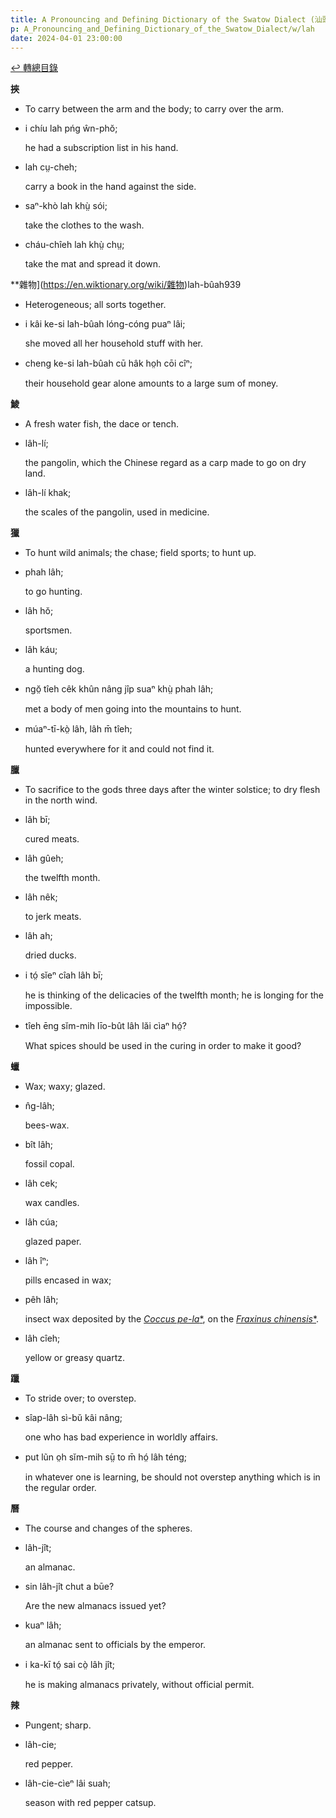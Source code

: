 ```yaml
---
title: A Pronouncing and Defining Dictionary of the Swatow Dialect (汕頭方言音義字典) / lah
p: A_Pronouncing_and_Defining_Dictionary_of_the_Swatow_Dialect/w/lah
date: 2024-04-01 23:00:00
---
```


[↩️ 轉總目錄](/A_Pronouncing_and_Defining_Dictionary_of_the_Swatow_Dialect)


**挾**
- To carry between the arm and the body; to carry over the arm.

- i chíu lah pńg ŵn-phŏ;

  he had a subscription list in his hand.

- lah cṳ-cheh;

  carry a book in the hand against the side.

- saⁿ-khò lah khṳ̀ sói;

  take the clothes to the wash.

- cháu-chîeh lah khṳ̀ chṳ;

  take the mat and spread it down.

**雜物](https://en.wiktionary.org/wiki/雜物)lah-bûah939
- Heterogeneous; all sorts together.

- i kâi ke-si lah-bûah lóng-cóng puaⁿ lâi;

  she moved all her household stuff with her.

- cheng ke-si lah-bûah cū hâk ho̤h cōi cîⁿ;

  their household gear alone amounts to a large sum of money.

**鯪**
- A fresh water fish, the dace or tench.

- lâh-lí;

  the pangolin, which the Chinese regard as a carp made to go on dry land.

- lâh-lí khak;

  the scales of the pangolin, used in medicine.

**獵**
- To hunt wild animals; the chase; field sports; to hunt up.

- phah lâh;

  to go hunting.

- lâh hŏ;

  sportsmen.

- lâh káu;

  a hunting dog.

- ngŏ̤ tîeh cêk khûn nâng jîp suaⁿ khṳ̀ phah lâh;

  met a body of men going into the mountains to hunt.

- múaⁿ-tī-kò̤ lâh, lâh m̄ tîeh;

  hunted everywhere for it and could not find it.

**臘**
- To sacrifice to the gods three days after the winter solstice; to dry flesh in the north wind.

- lâh bī;

  cured meats.

- lâh gûeh;

  the twelfth month.

- lâh nêk;

  to jerk meats.

- lâh ah;

  dried ducks.

- i tó̤ sĭeⁿ cîah lâh bī;

  he is thinking of the delicacies of the twelfth month; he is longing for the impossible.

- tîeh ēng sĭm-mih līo-bût lâh lăi cìaⁿ hó̤?

  What spices should be used in the curing in order to make it good? 

**蠟**
- Wax; waxy; glazed.

- n̂g-lâh;

  bees-wax.

- bît lâh;

  fossil copal.

- lâh cek;

  wax candles.

- lâh cúa;

  glazed paper.

- lâh îⁿ;

  pills encased in wax;

- pêh lâh;

  insect wax deposited by the *[Coccus pe-la](https://en.wikipedia.org/wiki/Coccus_pe-la)*[*](https://species.wikimedia.org/wiki/Coccus_pe-la), on the *[Fraxinus chinensis](https://en.wikipedia.org/wiki/Fraxinus_chinensis)*[*](https://species.wikimedia.org/wiki/Fraxinus_chinensis).

- lâh cîeh;

  yellow or greasy quartz.

**躐**
- To stride over; to overstep.

- sîap-lâh sì-bŭ kâi nâng;

  one who has bad experience in worldly affairs.

- put lũn o̤h sĭm-mih sṳ̄ to m̄ hó̤ lâh téng;

  in whatever one is learning, be should not overstep anything which is in the regular order.

**曆**
- The course and changes of the spheres.

- lâh-jît;

  an almanac.

- sin lâh-jît chut a būe?

  Are the new almanacs issued yet?

- kuaⁿ lâh;

  an almanac sent to officials by the emperor.

- i ka-kī tó̤ sai cò̤ lâh jît;

  he is making almanacs privately, without official permit.

**辣**
- Pungent; sharp.

- lâh-cie;

  red pepper.

- lâh-cie-cìeⁿ lâi suah;

  season with red pepper catsup.